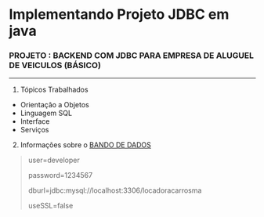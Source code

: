 # Implementando Projeto JDBC em java
### PROJETO : BACKEND COM JDBC PARA EMPRESA DE ALUGUEL DE VEICULOS (BÁSICO)
---
1. Tópicos Trabalhados
- Orientação a Objetos
- Linguagem SQL
- Interface
- Serviços

2. Informações sobre o [BANDO DE DADOS](https://github.com/DanDiniz/Sistema_Aluguel_de_carros_JDBC_Java/blob/main/db.properties)

>user=developer
>
>password=1234567
>
>dburl=jdbc:mysql://localhost:3306/locadoracarrosma
>
>useSSL=false


